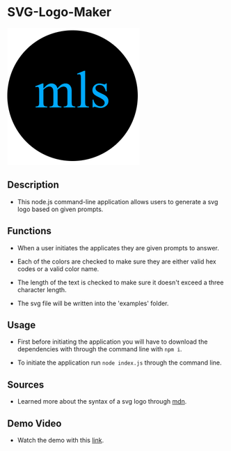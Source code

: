 # SVG-Logo-Maker

![Image of a svg logo built from the command-line application](/assets/images/Screenshot%202024-02-01%20164701.png)

## Description

- This node.js command-line application allows users to generate a svg logo based on given prompts.

## Functions

- When a user initiates the applicates they are given prompts to answer.

- Each of the colors are checked to make sure they are either valid hex codes or a valid color name.

- The length of the text is checked to make sure it doesn't exceed a three character length.

- The svg file will be written into the 'examples' folder.

## Usage

- First before initiating the application you will have to download the dependencies with through the command line with `npm i`.

- To initiate the application run `node index.js` through the command line.

## Sources 

- Learned more about the syntax of a svg logo through [mdn](https://developer.mozilla.org/en-US/docs/Web/SVG/Tutorial).

## Demo Video

- Watch the demo with this [link](https://watch.screencastify.com/v/ZleqDSyApmUrXAo4fCxg).
